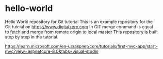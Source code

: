 # hello-world
Hello World repository for Git tutorial
This is an example repository for the Git tutoial on https://www.digitalzero.com
In GIT merge command is equal to fetch and merge from remote origin  to local master
This repository is built step by step in the tutorial.


https://learn.microsoft.com/en-us/aspnet/core/tutorials/first-mvc-app/start-mvc?view=aspnetcore-8.0&tabs=visual-studio
